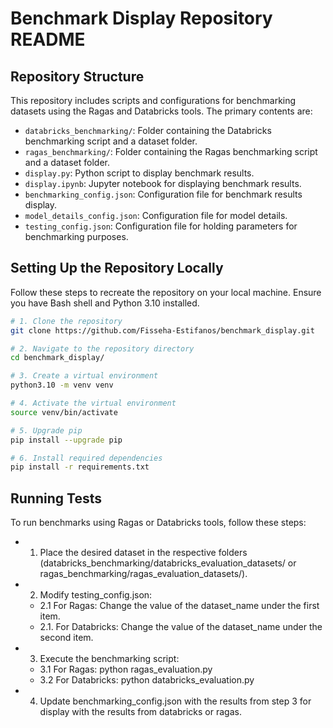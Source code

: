 # Benchmark Display Repository README

## Repository Structure

This repository includes scripts and configurations for benchmarking datasets using the Ragas and Databricks tools. The primary contents are:

- `databricks_benchmarking/`: Folder containing the Databricks benchmarking script and a dataset folder.
- `ragas_benchmarking/`: Folder containing the Ragas benchmarking script and a dataset folder.
- `display.py`: Python script to display benchmark results.
- `display.ipynb`: Jupyter notebook for displaying benchmark results.
- `benchmarking_config.json`: Configuration file for benchmark results display.
- `model_details_config.json`: Configuration file for model details.
- `testing_config.json`: Configuration file for holding parameters for benchmarking purposes.

## Setting Up the Repository Locally

Follow these steps to recreate the repository on your local machine. Ensure you have Bash shell and Python 3.10 installed.

```bash
# 1. Clone the repository
git clone https://github.com/Fisseha-Estifanos/benchmark_display.git

# 2. Navigate to the repository directory
cd benchmark_display/

# 3. Create a virtual environment
python3.10 -m venv venv

# 4. Activate the virtual environment
source venv/bin/activate

# 5. Upgrade pip
pip install --upgrade pip

# 6. Install required dependencies
pip install -r requirements.txt
```

## Running Tests

To run benchmarks using Ragas or Databricks tools, follow these steps:

* 1. Place the desired dataset in the respective folders (databricks_benchmarking/databricks_evaluation_datasets/ or ragas_benchmarking/ragas_evaluation_datasets/).
* 2. Modify testing_config.json:
    * 2.1 For Ragas: Change the value of the dataset_name under the first item.
    * 2.1. For Databricks: Change the value of the dataset_name under the second item.
* 3. Execute the benchmarking script:
    * 3.1 For Ragas:
    python ragas_evaluation.py
    * 3.2 For Databricks:
    python databricks_evaluation.py
* 4. Update benchmarking_config.json with the results from step 3 for display with the results from databricks or ragas.
